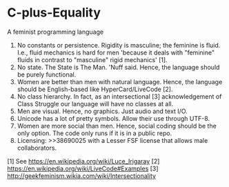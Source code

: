 C-plus-Equality
===============

A feminist programming language

1. No constants or persistence. Rigidity is masculine; the feminine is fluid. I.e., fluid mechanics is hard for men 'because it deals with "feminine" fluids in contrast to "masculine" rigid mechanics' [1].
2. No state. The State is The Man. 'Nuff said. Hence, the language should be purely functional.
3. Women are better than men with natural language. Hence, the language should be English-based like HyperCard/LiveCode [2].
4. No class hierarchy. In fact, as an intersectional [3] acknowledgement of Class Struggle our language will have no classes at all.
5. Men are visual. Hence, no graphics. Just audio and text I/O.
6. Unicode has a lot of pretty symbols. Allow their use through UTF-8.
7. Women are more social than men. Hence, social coding should be the only option. The code only runs if it is in a public repo.
8. Licensing: >>38690025 with a Lesser FSF license that allows male collaborators.

[1] See https://en.wikipedia.org/wiki/Luce_Irigaray
[2] https://en.wikipedia.org/wiki/LiveCode#Examples
[3] http://geekfeminism.wikia.com/wiki/Intersectionality
